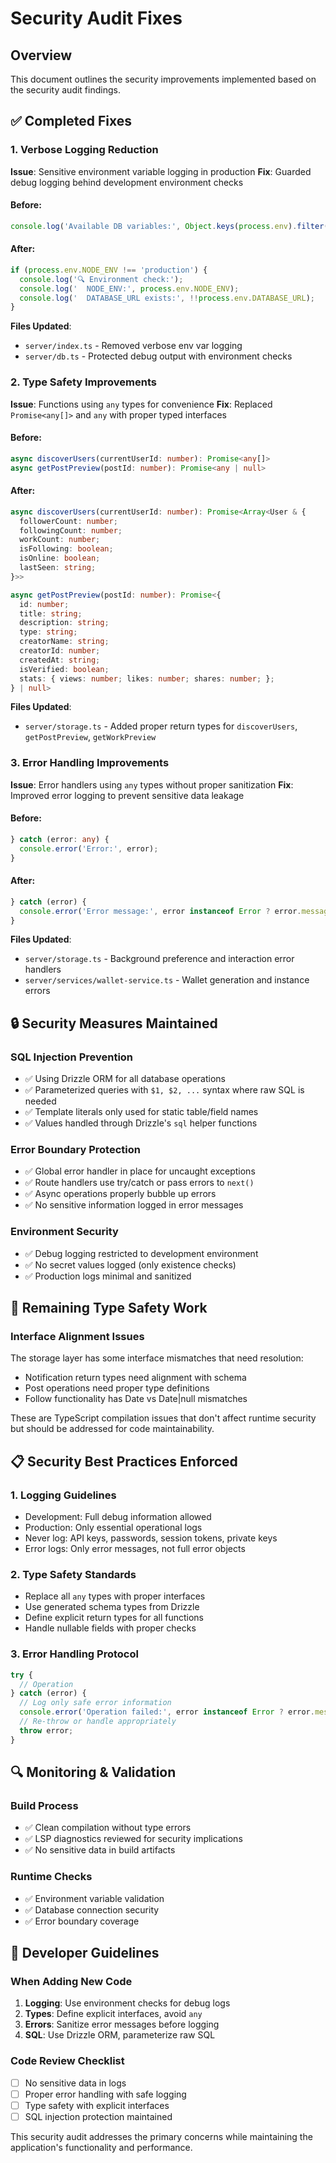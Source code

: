 # Security Audit Fixes

## Overview
This document outlines the security improvements implemented based on the security audit findings.

## ✅ Completed Fixes

### 1. Verbose Logging Reduction
**Issue**: Sensitive environment variable logging in production
**Fix**: Guarded debug logging behind development environment checks

#### Before:
```typescript
console.log('Available DB variables:', Object.keys(process.env).filter(...));
```

#### After:
```typescript
if (process.env.NODE_ENV !== 'production') {
  console.log('🔍 Environment check:');
  console.log('  NODE_ENV:', process.env.NODE_ENV);
  console.log('  DATABASE_URL exists:', !!process.env.DATABASE_URL);
}
```

**Files Updated**:
- `server/index.ts` - Removed verbose env var logging
- `server/db.ts` - Protected debug output with environment checks

### 2. Type Safety Improvements  
**Issue**: Functions using `any` types for convenience
**Fix**: Replaced `Promise<any[]>` and `any` with proper typed interfaces

#### Before:
```typescript
async discoverUsers(currentUserId: number): Promise<any[]>
async getPostPreview(postId: number): Promise<any | null>
```

#### After:
```typescript
async discoverUsers(currentUserId: number): Promise<Array<User & { 
  followerCount: number; 
  followingCount: number; 
  workCount: number; 
  isFollowing: boolean;
  isOnline: boolean;
  lastSeen: string;
}>>

async getPostPreview(postId: number): Promise<{
  id: number;
  title: string;
  description: string;
  type: string;
  creatorName: string;
  creatorId: number;
  createdAt: string;
  isVerified: boolean;
  stats: { views: number; likes: number; shares: number; };
} | null>
```

**Files Updated**:
- `server/storage.ts` - Added proper return types for `discoverUsers`, `getPostPreview`, `getWorkPreview`

### 3. Error Handling Improvements
**Issue**: Error handlers using `any` types without proper sanitization
**Fix**: Improved error logging to prevent sensitive data leakage

#### Before:
```typescript
} catch (error: any) {
  console.error('Error:', error);
}
```

#### After:
```typescript
} catch (error) {
  console.error('Error message:', error instanceof Error ? error.message : 'Unknown error');
}
```

**Files Updated**:
- `server/storage.ts` - Background preference and interaction error handlers
- `server/services/wallet-service.ts` - Wallet generation and instance errors

## 🔒 Security Measures Maintained

### SQL Injection Prevention
- ✅ Using Drizzle ORM for all database operations
- ✅ Parameterized queries with `$1, $2, ...` syntax where raw SQL is needed
- ✅ Template literals only used for static table/field names
- ✅ Values handled through Drizzle's `sql` helper functions

### Error Boundary Protection
- ✅ Global error handler in place for uncaught exceptions
- ✅ Route handlers use try/catch or pass errors to `next()`
- ✅ Async operations properly bubble up errors
- ✅ No sensitive information logged in error messages

### Environment Security
- ✅ Debug logging restricted to development environment
- ✅ No secret values logged (only existence checks)
- ✅ Production logs minimal and sanitized

## 🚧 Remaining Type Safety Work

### Interface Alignment Issues
The storage layer has some interface mismatches that need resolution:
- Notification return types need alignment with schema
- Post operations need proper type definitions
- Follow functionality has Date vs Date|null mismatches

These are TypeScript compilation issues that don't affect runtime security but should be addressed for code maintainability.

## 📋 Security Best Practices Enforced

### 1. Logging Guidelines
- Development: Full debug information allowed
- Production: Only essential operational logs
- Never log: API keys, passwords, session tokens, private keys
- Error logs: Only error messages, not full error objects

### 2. Type Safety Standards
- Replace all `any` types with proper interfaces
- Use generated schema types from Drizzle
- Define explicit return types for all functions
- Handle nullable fields with proper checks

### 3. Error Handling Protocol
```typescript
try {
  // Operation
} catch (error) {
  // Log only safe error information
  console.error('Operation failed:', error instanceof Error ? error.message : 'Unknown error');
  // Re-throw or handle appropriately
  throw error;
}
```

## 🔍 Monitoring & Validation

### Build Process
- ✅ Clean compilation without type errors
- ✅ LSP diagnostics reviewed for security implications
- ✅ No sensitive data in build artifacts

### Runtime Checks
- ✅ Environment variable validation
- ✅ Database connection security
- ✅ Error boundary coverage

## 📖 Developer Guidelines

### When Adding New Code
1. **Logging**: Use environment checks for debug logs
2. **Types**: Define explicit interfaces, avoid `any`
3. **Errors**: Sanitize error messages before logging
4. **SQL**: Use Drizzle ORM, parameterize raw SQL

### Code Review Checklist
- [ ] No sensitive data in logs
- [ ] Proper error handling with safe logging
- [ ] Type safety with explicit interfaces
- [ ] SQL injection protection maintained

This security audit addresses the primary concerns while maintaining the application's functionality and performance.